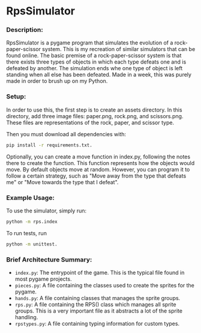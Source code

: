 # RpsSimulator

### Description:

RpsSimulator is a pygame program that simulates the evolution of a rock-paper-scissor system. This is my recreation of similar simulators that can be found online. The basic premise of a rock-paper-scissor system is that there exists three types of objects in which each type defeats one and is defeated by another. The simulation ends whe one type of object is left standing when all else has been defeated. Made in a week, this was purely made in order to brush up on my Python.

### Setup:

In order to use this, the first step is to create an assets directory. In this directory, add three image files: paper.png, rock.png, and scissors.png. These files are representations of the rock, paper, and scissor type.

Then you must download all dependencies with:

```bash
pip install -r requirements.txt.
```

Optionally, you can create a move function in index.py, following the notes there to create the function. This function represents how the objects would move. By default objects move at random. However, you can program it to follow a certain strategy, such as "Move away from the type that defeats me" or "Move towards the type that I defeat".

### Example Usage:

To use the simulator, simply run:

```bash
python -m rps.index
```

To run tests, run

```bash
python -m unittest.
```

### Brief Architecture Summary:

- `index.py`: The entrypoint of the game. This is the typical file found in most pygame projects.
- `pieces.py`: A file containing the classes used to create the sprites for the pygame.
- `hands.py`: A file containing classes that manages the sprite groups.
- `rps.py`: A file containing the RPS() class which manages all sprite groups. This is a very important file as it abstracts a lot of the sprite handling.
- `rpstypes.py`: A file containing typing information for custom types.
